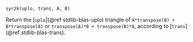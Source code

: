 ```
syr2k(uplo, trans, A, B)
```

Return the [`uplo`](@ref stdlib-blas-uplo) triangle of `A*transpose(B) + B*transpose(A)` or `transpose(A)*B + transpose(B)*A`, according to [`trans`](@ref stdlib-blas-trans).

